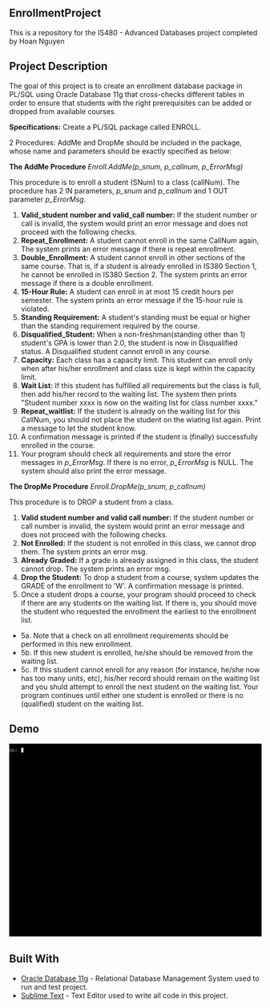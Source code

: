 ## EnrollmentProject
This is a repository for the IS480 - Advanced Databases project completed by Hoan Nguyen
## Project Description
The goal of this project is to create an enrollment database package in PL/SQL using Oracle Database 11g
that cross-checks different tables in order to ensure that students with the right prerequisites can be added or dropped from available courses. 

**Specifications:**
Create a PL/SQL package called ENROLL.

2 Procedures: AddMe and DropMe should be included in the package, whose name and parameters should be exactly specified as below:

**The AddMe Procedure**
*Enroll.AddMe(p_snum, p_callnum, p_ErrorMsg)*

This procedure is to enroll a student (SNum) to a class (callNum). The procedure has 2 IN parameters,
*p_snum* and *p_callnum* and 1 OUT parameter *p_ErrorMsg*.

1. **Valid_student number and valid_call number:** If the student number or call is invalid, the system would print an error message and does not proceed with the following checks.
2. **Repeat_Enrollment:** A student cannot enroll in the same CallNum again, The system prints an error message if there is repeat enrollment.
3. **Double_Enrollment:** A student cannot enroll in other sections of the same course. That is, if a student is already enrolled in IS380 Section 1, he cannot be enrolled in IS380 Section 2.
The system prints an error message if there is a double enrollment.
4. **15-Hour Rule:** A student can enroll in at most 15 credit hours per semester. The system prints an error message if the 15-hour rule is violated.
5. **Standing Requirement:** A student's standing must be equal or higher than the standing requirement required by the course.
6. **Disqualified_Student:** When a non-freshman(standing other than 1) student's GPA is lower than 2.0, the student is now in Disqualified status.
A Disqualified student cannot enroll in any course.
7. **Capacity:** Each class has a capacity limit. This student can enroll only when after his/her enrollment and class size is kept within the capacity limit.
8. **Wait List:** If this student has fulfilled all requirements but the class is full, then add his/her record to the waiting list.
The system then prints "Student number xxxx is now on the waiting list for class number xxxx."
9. **Repeat_waitlist:** If the student is already on the waiting list for this CallNum, you should not place the student on the wiating list again. 
Print a message to let the student know.
10. A confirmation message is printed if the student is (finally) successfully enrolled in the course.
11. Your program should check all requirements and store the error messages in *p_ErrorMsg*. If there is no error, *p_ErrorMsg* is NULL. The system should also print the error message.


**The DropMe Procedure**
*Enroll.DropMe(p_snum, p_callnum)*

This procedure is to DROP a student from a class.
1. **Valid student number and valid call number:** If the student number or call number is invalid, the system would print an error message and does not proceed with the following checks.
2. **Not Enrolled:** If the student is not enrolled in this class, we cannot drop them. The system prints an error msg.
3. **Already Graded:** If a grade is already assigned in this class, the student cannot drop. The system prints an error msg.
4. **Drop the Student:** To drop a student from a course, system updates the GRADE of the enrollment to 'W'. A confirmation message is printed.
5. Once a student drops a course, your program should proceed to check if there are any students on the waiting list. If there is, you should move the student who requested the enrollment the earliest to the enrollment list.
 - 5a. Note that a check on all enrollment requirements should be performed in this new enrollment.
 - 5b. If this new student is enrolled, he/she should be removed from the waiting list.
 - 5c. If this student cannot enroll for any reason (for instance, he/she now has too many units, etc), his/her record
 should remain on the waiting list and you shuld attempt to enroll the next student on the waiting list. Your program continues until either one student is enrolled or there is no (qualified) student on the waiting list.
 
## Demo
<p align="center">
  <img src="https://github.com/Hoan1028/EnrollmentDatabase/blob/master/enrolldbgif.gif">
</p>

## Built With
* [Oracle Database 11g](https://www.oracle.com/database/) - Relational Database Management System used to run and test project.
* [Sublime Text](https://www.sublimetext.com/) - Text Editor used to write all code in this project.
